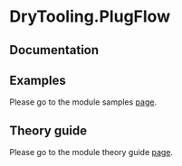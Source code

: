 # DryTooling.PlugFlow

## Documentation

## Examples

Please go to the module samples [page](samples.md).

## Theory guide

Please go to the module theory guide [page](theory.md).
